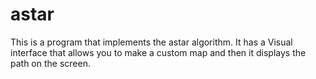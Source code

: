 astar
=====
This is a program that implements the astar algorithm. It has a Visual interface that allows you to make a custom map and then it displays the path on the screen.
